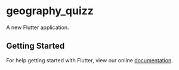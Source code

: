 # geography_quizz

A new Flutter application.

## Getting Started

For help getting started with Flutter, view our online
[documentation](https://flutter.io/).
